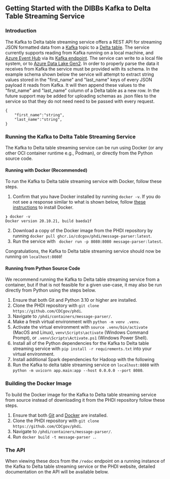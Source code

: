 ## Getting Started with the DIBBs Kafka to Delta Table Streaming Service

### Introduction
The Kafka to Delta table streaming service offers a REST API for streaming JSON formatted data from a [Kafka](https://kafka.apache.org/) topic to a [Delta table](https://delta.io/). The service currently supports reading from Kafka running on a local machine, and [Azure Event Hub](https://learn.microsoft.com/en-us/azure/event-hubs/event-hubs-about) via its [Kafka endpoint](https://learn.microsoft.com/en-us/azure/event-hubs/azure-event-hubs-kafka-overview). The service can write to a local file system, or to [Azure Data Lake Gen2](https://learn.microsoft.com/en-us/azure/storage/blobs/data-lake-storage-introduction). In order to properly parse the data it receives from Kafka the service must be provided with its schema. In the example schema shown below the service will attempt to extract string values stored in the "first_name" and "last_name" keys of every JSON payload it reads from Kafka. It will then append these values to the "first_name" and "last_name" column of a Delta table as a new row. In the future support may be added for uploading schemas as .json files to the service so that they do not need need to be passed with every request. 


```
{
    "first_name":"string",
    "last_name":"string",
}
```

### Running the Kafka to Delta Table Streaming Service

The Kafka to Delta table streaming service can be run using Docker (or any other OCI container runtime e.g., Podman), or directly from the Python source code.

#### Running with Docker (Recommended)

To run the Kafka to Delta table streaming service with Docker, follow these steps.
1. Confirm that you have Docker installed by running `docker -v`. If you do not see a response similar to what is shown below, follow [these instructions](https://docs.docker.com/get-docker/) to install Docker.
```
❯ docker -v
Docker version 20.10.21, build baeda1f
``` 
2. Download a copy of the Docker image from the PHDI repository by running `docker pull ghcr.io/cdcgov/phdi/message-parser:latest`.
3. Run the service with ` docker run -p 8080:8080 message-parser:latest`.

Congratulations, the Kafka to Delta table streaming service should now be running on `localhost:8080`!

#### Running from Python Source Code

We recommend running the Kafka to Delta table streaming service from a container, but if that is not feasible for a given use-case, it may also be run directly from Python using the steps below.

1. Ensure that both Git and Python 3.10 or higher are installed.
2. Clone the PHDI repository with `git clone https://github.com/CDCgov/phdi`.
3. Navigate to `/phdi/containers/message-parser/`.
4. Make a fresh virtual environment with `python -m venv .venv`.
5. Activate the virtual environment with `source .venv/bin/activate` (MacOS and Linux), `venv\Scripts\activate` (Windows Command Prompt), or `.venv\Scripts\Activate.ps1` (Windows Power Shell).
5. Install all of the Python dependencies for the Kafka to Delta table streaming service with `pip install -r requirements.txt` into your virtual environment.
6. Install additional Spark dependencies for Hadoop with the following
7. Run the Kafka to delta table streaming service on `localhost:8080` with `python -m uvicorn app.main:app --host 0.0.0.0 --port 8080`. 

### Building the Docker Image

To build the Docker image for the Kafka to Delta table streaming service from source instead of downloading it from the PHDI repository follow these steps.
1. Ensure that both [Git](https://git-scm.com/book/en/v2/Getting-Started-Installing-Git) and [Docker](https://docs.docker.com/get-docker/) are installed.
2. Clone the PHDI repository with `git clone https://github.com/CDCgov/phdi`.
3. Navigate to `/phdi/containers/message-parser/`.
4. Run `docker build -t message-parser .`.

### The API 

When viewing these docs from the `/redoc` endpoint on a running instance of the Kafka to Delta table streaming service or the PHDI website, detailed documentation on the API will be available below. 